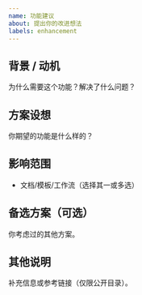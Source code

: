 ```yaml
---
name: 功能建议
about: 提出你的改进想法
labels: enhancement
---
```


## 背景 / 动机
为什么需要这个功能？解决了什么问题？

## 方案设想
你期望的功能是什么样的？

## 影响范围
- 文档/模板/工作流（选择其一或多选）

## 备选方案（可选）
你考虑过的其他方案。

## 其他说明
补充信息或参考链接（仅限公开目录）。